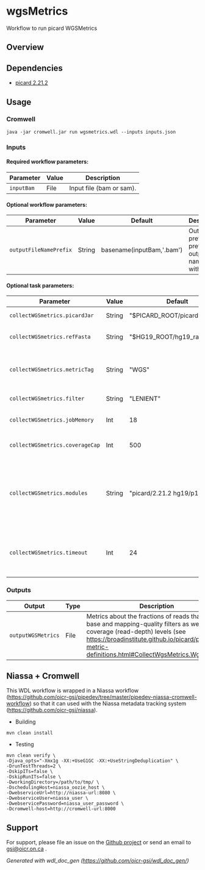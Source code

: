 # wgsMetrics

Workflow to run picard WGSMetrics

## Overview

## Dependencies

* [picard 2.21.2](https://broadinstitute.github.io/picard/)


## Usage

### Cromwell
```
java -jar cromwell.jar run wgsmetrics.wdl --inputs inputs.json
```

### Inputs

#### Required workflow parameters:
Parameter|Value|Description
---|---|---
`inputBam`|File|Input file (bam or sam).


#### Optional workflow parameters:
Parameter|Value|Default|Description
---|---|---|---
`outputFileNamePrefix`|String|basename(inputBam,'.bam')|Output prefix to prefix output file names with.


#### Optional task parameters:
Parameter|Value|Default|Description
---|---|---|---
`collectWGSmetrics.picardJar`|String|"$PICARD_ROOT/picard.jar"|Picard jar file to use
`collectWGSmetrics.refFasta`|String|"$HG19_ROOT/hg19_random.fa"|Path to the reference fasta
`collectWGSmetrics.metricTag`|String|"WGS"|metric tag is used as a file extension for output
`collectWGSmetrics.filter`|String|"LENIENT"|Picard filter to use
`collectWGSmetrics.jobMemory`|Int|18|memory allocated for Job
`collectWGSmetrics.coverageCap`|Int|500|Coverage cap, picard parameter
`collectWGSmetrics.modules`|String|"picard/2.21.2 hg19/p13"|Environment module names and version to load (space separated) before command execution
`collectWGSmetrics.timeout`|Int|24|Maximum amount of time (in hours) the task can run for.


### Outputs

Output | Type | Description
---|---|---
`outputWGSMetrics`|File|Metrics about the fractions of reads that pass base and mapping-quality filters as well as coverage (read-depth) levels (see https://broadinstitute.github.io/picard/picard-metric-definitions.html#CollectWgsMetrics.WgsMetrics)


## Niassa + Cromwell

This WDL workflow is wrapped in a Niassa workflow (https://github.com/oicr-gsi/pipedev/tree/master/pipedev-niassa-cromwell-workflow) so that it can used with the Niassa metadata tracking system (https://github.com/oicr-gsi/niassa).

* Building
```
mvn clean install
```

* Testing
```
mvn clean verify \
-Djava_opts="-Xmx1g -XX:+UseG1GC -XX:+UseStringDeduplication" \
-DrunTestThreads=2 \
-DskipITs=false \
-DskipRunITs=false \
-DworkingDirectory=/path/to/tmp/ \
-DschedulingHost=niassa_oozie_host \
-DwebserviceUrl=http://niassa-url:8080 \
-DwebserviceUser=niassa_user \
-DwebservicePassword=niassa_user_password \
-Dcromwell-host=http://cromwell-url:8000
```

## Support

For support, please file an issue on the [Github project](https://github.com/oicr-gsi) or send an email to gsi@oicr.on.ca .

_Generated with wdl_doc_gen (https://github.com/oicr-gsi/wdl_doc_gen/)_
